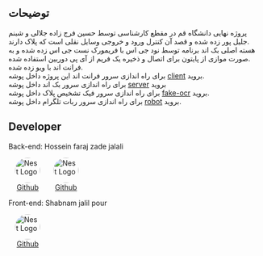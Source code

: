 ## توضیحات
پروژه نهایی دانشگاه قم در مقطع کارشناسی توسط حسین فرج زاده جلالی و شبنم جلیل پور زده شده و قصد آن کنترل ورود و خروجی وسایل نقلی است که پلاک دارند.\
هسته اصلی بک اند برنامه توسط نود جی اس با فریمورک نست جی اس زده شده و به صورت موازی از پایتون برای اتصال و ذخیره یک فریم از آی پی دوربین استفاده شده.\
فرانت اند با ویو زده شده.\
برای راه اندازی سرور فرانت اند این پروژه داخل پوشه [client](https://github.com/hachalick/qomuni/tree/main/client) بروید.\
برای راه اندازی سرور بک اند داخل پوشه [server](https://github.com/hachalick/qomuni/tree/main/server) بروید\
برای راه اندازی سرور فیک تشخیص پلاک داخل پوشه [fake-ocr](https://github.com/hachalick/qomuni/tree/main/fake-ocr) بروید.\
برای راه اندازی سرور ربات تلگرام داخل پوشه [robot](https://github.com/hachalick/qomuni/tree/main/robot) بروید.

## Developer

Back-end: Hossein faraj zade jalali
<div style="display: flex; flex-wrap: wrap;">
  <p style="display: flex; flex-direction: column; width: fit-content; align-items: center;  margin: 0 13px 0 13px;">
    <img src="https://avatars.githubusercontent.com/u/103479589" height="50" width="50" alt="Nest Logo" style="border-radius: 900px;"/>
    <a href="https://github.com/Kofri">Github</a>
  </p>
  <p style="display: flex; flex-direction: column; width: fit-content; align-items: center;  margin: 0 13px 0 13px;">
    <img src="https://avatars.githubusercontent.com/u/149144798" height="50" width="50" alt="Nest Logo" style="border-radius: 900px;"/>
    <a href="https://github.com/hachalick">Github</a>
  </p>
</div>

Front-end: Shabnam jalil pour
  <p style="display: flex; flex-direction: column; width: fit-content; align-items: center;  margin: 0 13px 0 13px;">
  <img src="https://avatars.githubusercontent.com/u/111294479" height="50" width="50" alt="Nest Logo" style="border-radius: 900px;"/>
  <a href="https://github.com/ShabnamJp">Github</a>
</p>
